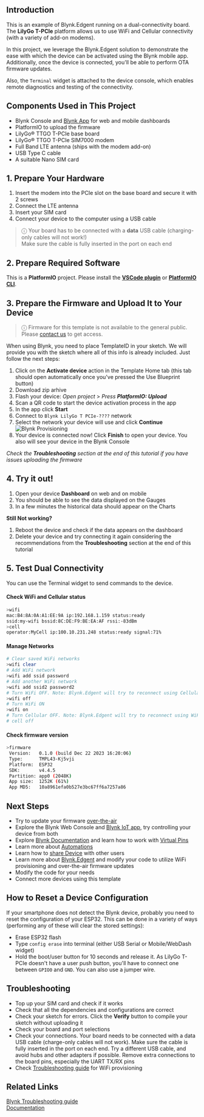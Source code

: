 ## Introduction

This is an example of Blynk.Edgent running on a dual-connectivity board. The **LilyGo T-PCIe** platform allows us to use WiFi and Cellular connectivity (with a variety of add-on modems).

In this project, we leverage the Blynk.Edgent solution to demonstrate the ease with which the device can be activated using the Blynk mobile app. Additionally, once the device is connected, you'll be able to perform OTA firmware updates.

Also, the `Terminal` widget is attached to the device console, which enables remote diagnostics and testing of the connectivity.

## Components Used in This Project

* Blynk Console and [Blynk App](https://docs.blynk.io/en/downloads/blynk-apps-for-ios-and-android) for web and mobile dashboards
* PlatformIO to upload the firmware
* LilyGo® TTGO T-PCIe base board
* LilyGo® TTGO T-PCIe SIM7000 modem
* Full Band LTE antenna (ships with the modem add-on)
* USB Type C cable
* A suitable Nano SIM card

## 1. Prepare Your Hardware

1. Insert the modem into the PCIe slot on the base board and secure it with 2 screws
2. Connect the LTE antenna
3. Insert your SIM card
4. Connect your device to the computer using a USB cable

> ⓘ Your board has to be connected with a **data** USB cable (charging-only cables will not work!)  
> Make sure the cable is fully inserted in the port on each end

## 2. Prepare Required Software

This is a **PlatformIO** project. Please install the [**VSCode plugin**][pio_vscode] or [**PlatformIO CLI**][pio_cli].

## 3. Prepare the Firmware and Upload It to Your Device

> ⓘ Firmware for this template is not available to the general public.  
> Please [contact us](https://blynk.io/contact-us-business) to get access. 

When using Blynk, you need to place TemplateID in your sketch. We will provide you with the sketch where all of this info is already included. Just follow the next steps:

1. Click on the **Activate device** action in the Template Home tab (this tab should open automatically once you've pressed the Use Blueprint button)
2. Download zip arhive 
3. Flash your device:
*Open project* >
*Press **PlatformIO: Upload***
4. Scan a QR code to start the device activation process in the app
5. In the app click **Start**
6. Connect to `Blynk LilyGo T PCIe-????` network
7. Select the network your device will use and click **Continue**
   ![Blynk Provisioning](https://raw.githubusercontent.com/blynkkk/blueprints/main/ESP32%20Edgent%20for%20Cellular%20and%20WiFi/Images/provisioning-flow.png)
8. Your device is connected now! Click **Finish** to open your device. You also will see your device in the Blynk Console

_Check the **Troubleshooting** section at the end of this tutorial if you have issues uploading the firmware_  

## 4. Try it out!

1. Open your device **Dashboard** on web and on mobile
2. You should be able to see the data displayed on the Gauges
3. In a few minutes the historical data should appear on the Charts

**Still Not working?**
1. Reboot the device and check if the data appears on the dashboard
2. Delete your device and try connecting it again considering the recommendations from the **Troubleshooting** section at the end of this tutorial

## 5. Test Dual Connectivity

You can use the Terminal widget to send commands to the device.

#### Check WiFi and Cellular status
```sh
>wifi
mac:B4:8A:0A:A1:EE:9A ip:192.168.1.159 status:ready
ssid:my-wifi bssid:8C:DE:F9:BE:EA:AF rssi:-83dBm
>cell
operator:MyCell ip:100.10.231.248 status:ready signal:71%
```

#### Manage Networks
```sh
# Clear saved WiFi networks
>wifi clear
# Add WiFi network
>wifi add ssid password
# Add another WiFi network
>wifi add ssid2 password2
# Turn WiFi OFF. Note: Blynk.Edgent will try to reconnect using Cellular
>wifi off
# Turn WiFi ON
>wifi on
# Turn Cellular OFF. Note: Blynk.Edgent will try to reconnect using WiFi
# cell off
```

#### Check firmware version
```sh
>firmware
 Version:   0.1.0 (build Dec 22 2023 16:20:06)
 Type:      TMPL43-Kj5vji
 Platform:  ESP32
 SDK:       v4.4.5
 Partition: app0 (2048K)
 App size:  1252K (61%)
 App MD5:   10a8961efa0b527e3bc67ff6a7257a86
```

## Next Steps

* Try to update your firmware [over-the-air](https://docs.blynk.io/en/blynk.edgent/updating-devices-firmwares-ota)
* Explore the Blynk Web Console and [Blynk IoT app](https://docs.blynk.io/en/downloads/blynk-apps-for-ios-and-android), try controlling your device from both
* Explore [Blynk Documentation](https://docs.blynk.io/en/) and learn how to work with [Virtual Pins](https://docs.blynk.io/en/getting-started/using-virtual-pins-to-control-physical-devices)
* Learn more about [Automations](https://docs.blynk.io/en/concepts/automations)
* Learn how to [share Device](https://docs.blynk.io/en/concepts/users) with other users
* Learn more about [Blynk.Edgent](https://docs.blynk.io/en/blynk.edgent/overview) and modify your code to utilize WiFi provisioning and over-the-air firmware updates
* Modify the code for your needs
* Connect more devices using this template

## How to Reset a Device Configuration

If your smartphone does not detect the Blynk device, probably you need to reset the configuration of your ESP32.
This can be done in a variety of ways (performing any of these will clear the stored settings):

- Erase ESP32 flash
- Type `config erase` into terminal (either USB Serial or Mobile/WebDash widget)
- Hold the boot/user button for 10 seconds and release it. As LilyGo T-PCIe doesn't have a user push button, you'll have to connect one between `GPIO0` and `GND`. You can also use a jumper wire.

## Troubleshooting

* Top up your SIM card and check if it works
* Check that all the dependencies and configurations are correct
* Check your sketch for errors. Click the **Verify** button to compile your sketch without uploading it
* Check your board and port selections
* Check your connections. Your board needs to be connected with a data USB cable (charge-only cables will not work). Make sure the cable is fully inserted in the port on each end. Try a different USB cable, and avoid hubs and other adapters if possible. Remove extra connections to the board pins, especially the UART TX/RX pins
* Check [Troubleshooting guide](https://docs.blynk.io/en/getting-started/activating-devices/blynk-edgent-wifi-provisioning#troubleshooting) for WiFi provisioning

## Related Links
[Blynk Troubleshooting guide](https://docs.blynk.io/en/troubleshooting/general-issues)  
[Documentation](https://docs.blynk.io/en/)


[pio_vscode]: https://docs.platformio.org/en/stable/integration/ide/vscode.html#ide-vscode
[pio_cli]: https://docs.platformio.org/en/stable/core/index.html

